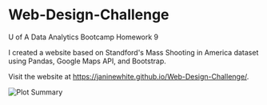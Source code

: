 # Web-Design-Challenge
U of A Data Analytics Bootcamp Homework 9

I created a website based on Standford's Mass Shooting in America dataset using Pandas, Google Maps API, and Bootstrap.

Visit the website at https://janinewhite.github.io/Web-Design-Challenge/.

![Plot Summary]()
